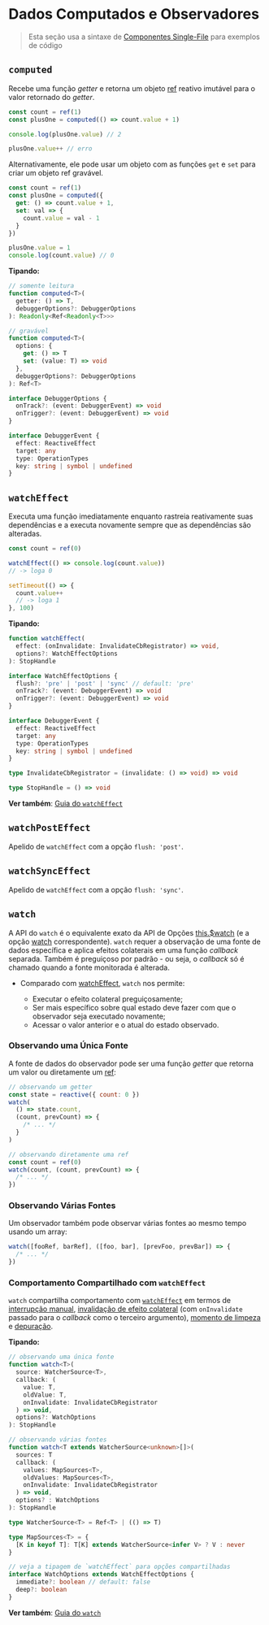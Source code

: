 # Dados Computados e Observadores

> Esta seção usa a sintaxe de [Componentes Single-File](../guide/single-file-component.html) para exemplos de código

## `computed`

Recebe uma função _getter_ e retorna um objeto [ref](./refs-api.html#ref) reativo imutável para o valor retornado do _getter_.

```js
const count = ref(1)
const plusOne = computed(() => count.value + 1)

console.log(plusOne.value) // 2

plusOne.value++ // erro
```

Alternativamente, ele pode usar um objeto com as funções `get` e `set` para criar um objeto ref gravável.

```js
const count = ref(1)
const plusOne = computed({
  get: () => count.value + 1,
  set: val => {
    count.value = val - 1
  }
})

plusOne.value = 1
console.log(count.value) // 0
```

**Tipando:**

```ts
// somente leitura
function computed<T>(
  getter: () => T,
  debuggerOptions?: DebuggerOptions
): Readonly<Ref<Readonly<T>>>

// gravável
function computed<T>(
  options: {
    get: () => T
    set: (value: T) => void
  },
  debuggerOptions?: DebuggerOptions
): Ref<T>

interface DebuggerOptions {
  onTrack?: (event: DebuggerEvent) => void
  onTrigger?: (event: DebuggerEvent) => void
}

interface DebuggerEvent {
  effect: ReactiveEffect
  target: any
  type: OperationTypes
  key: string | symbol | undefined
}
```

## `watchEffect`

Executa uma função imediatamente enquanto rastreia reativamente suas dependências e a executa novamente sempre que as dependências são alteradas.

```js
const count = ref(0)

watchEffect(() => console.log(count.value))
// -> loga 0

setTimeout(() => {
  count.value++
  // -> loga 1
}, 100)
```

**Tipando:**

```ts
function watchEffect(
  effect: (onInvalidate: InvalidateCbRegistrator) => void,
  options?: WatchEffectOptions
): StopHandle

interface WatchEffectOptions {
  flush?: 'pre' | 'post' | 'sync' // default: 'pre'
  onTrack?: (event: DebuggerEvent) => void
  onTrigger?: (event: DebuggerEvent) => void
}

interface DebuggerEvent {
  effect: ReactiveEffect
  target: any
  type: OperationTypes
  key: string | symbol | undefined
}

type InvalidateCbRegistrator = (invalidate: () => void) => void

type StopHandle = () => void
```

**Ver também**: [Guia do `watchEffect`](../guide/reactivity-computed-watchers.html#watcheffect)

## `watchPostEffect` <Badge text="3.2+" />

Apelido de `watchEffect` com a opção `flush: 'post'`.

## `watchSyncEffect` <Badge text="3.2+" />

Apelido de `watchEffect` com a opção `flush: 'sync'`.

## `watch`

A API do `watch` é o equivalente exato da API de Opções [this.\$watch](./instance-methods.html#watch) (e a opção [watch](./options-data.html#watch) correspondente). `watch` requer a observação de uma fonte de dados específica e aplica efeitos colaterais em uma função _callback_ separada. Também é preguiçoso por padrão - ou seja, o _callback_ só é chamado quando a fonte monitorada é alterada.

- Comparado com [watchEffect](#watcheffect), `watch` nos permite:

  - Executar o efeito colateral preguiçosamente;
  - Ser mais específico sobre qual estado deve fazer com que o observador seja executado novamente;
  - Acessar o valor anterior e o atual do estado observado.

### Observando uma Única Fonte

A fonte de dados do observador pode ser uma função _getter_ que retorna um valor ou diretamente um [ref](./refs-api.html#ref):

```js
// observando um getter
const state = reactive({ count: 0 })
watch(
  () => state.count,
  (count, prevCount) => {
    /* ... */
  }
)

// observando diretamente uma ref
const count = ref(0)
watch(count, (count, prevCount) => {
  /* ... */
})
```

### Observando Várias Fontes

Um observador também pode observar várias fontes ao mesmo tempo usando um array:

```js
watch([fooRef, barRef], ([foo, bar], [prevFoo, prevBar]) => {
  /* ... */
})
```

### Comportamento Compartilhado com `watchEffect`

`watch` compartilha comportamento com [`watchEffect`](#watcheffect) em termos de [interrupção manual](../guide/reactivity-computed-watchers.html#parando-o-observador), [invalidação de efeito colateral](../guide/reactivity-computed-watchers.html#invalidacao-de-efeito-colateral) (com `onInvalidate` passado para o _callback_ como o terceiro argumento), [momento de limpeza](../guide/reactivity-computed-watchers.html#momento-de-limpeza-do-efeito) e [depuração](../guide/reactivity-computed-watchers.html#depuracao-do-observador).

**Tipando:**

```ts
// observando uma única fonte
function watch<T>(
  source: WatcherSource<T>,
  callback: (
    value: T,
    oldValue: T,
    onInvalidate: InvalidateCbRegistrator
  ) => void,
  options?: WatchOptions
): StopHandle

// observando várias fontes
function watch<T extends WatcherSource<unknown>[]>(
  sources: T
  callback: (
    values: MapSources<T>,
    oldValues: MapSources<T>,
    onInvalidate: InvalidateCbRegistrator
  ) => void,
  options? : WatchOptions
): StopHandle

type WatcherSource<T> = Ref<T> | (() => T)

type MapSources<T> = {
  [K in keyof T]: T[K] extends WatcherSource<infer V> ? V : never
}

// veja a tipagem de `watchEffect` para opções compartilhadas
interface WatchOptions extends WatchEffectOptions {
  immediate?: boolean // default: false
  deep?: boolean
}
```

**Ver também**: [Guia do `watch`](../guide/reactivity-computed-watchers.html#watch)

